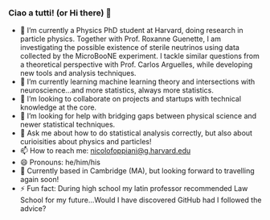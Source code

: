 ### Ciao a tutti! (or Hi there) 👋

- 🔭 I’m currently a Physics PhD student at Harvard, doing research in particle physics. Together with Prof. Roxanne Guenette, I am investigating the possible existence of sterile neutrinos using data collected by the MicroBooNE experiment. I tackle similar questions from a theoretical perspective with Prof. Carlos Arguelles, while developing new tools and analysis techniques.
- 🌱 I’m currently learning machine learning theory and intersections with neuroscience...and more statistics, always more statistics.
- 👯 I’m looking to collaborate on projects and startups with technical knowledge at the core.
- 🤔 I’m looking for help with bridging gaps between physical science and newer statistical techniques.
- 💬 Ask me about how to do statistical analysis correctly, but also about curioisities about physics and particles!
- 📫 How to reach me: nicolofoppiani@g.harvard.edu
- 😄 Pronouns: he/him/his
- :round_pushpin: Currently based in Cambridge (MA), but looking forward to travelling again soon!
- ⚡ Fun fact: During high school my latin professor recommended Law School for my future...Would I have discovered GitHub had I followed the advice?
